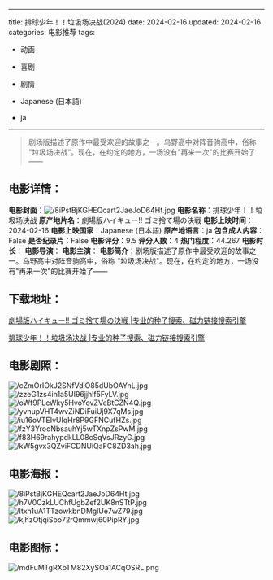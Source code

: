 
---
title: 排球少年！！垃圾场决战(2024)
date: 2024-02-16
updated: 2024-02-16
categories: 电影推荐
tags:
- 动画
- 喜剧
- 剧情

- Japanese (日本語)
- ja
---


> 剧场版描述了原作中最受欢迎的故事之一。乌野高中对阵音驹高中，俗称 "垃圾场决战"。现在，在约定的地方，一场没有"再来一次"的比赛开始了——

## **电影详情**：

**电影封面**：<img src="https://image.tmdb.org/t/p/w200/8iPstBjKGHEQcart2JaeJoD64Ht.jpg" alt="/8iPstBjKGHEQcart2JaeJoD64Ht.jpg" title="/8iPstBjKGHEQcart2JaeJoD64Ht.jpg">
**电影名称**：排球少年！！垃圾场决战
**原产地片名**：劇場版ハイキュー!! ゴミ捨て場の決戦
**电影上映时间**：2024-02-16
**电影上映国家**：Japanese (日本語)
**原产地语言**：ja
**包含成人内容**：False
**是否纪录片**：False
**电影评分**：9.5
**评分人数**：4
**热门程度**：44.267
**电影时长**：
**电影导演**：
**电影主演**：
**电影简介**：剧场版描述了原作中最受欢迎的故事之一。乌野高中对阵音驹高中，俗称 "垃圾场决战"。现在，在约定的地方，一场没有"再来一次"的比赛开始了——

## **下载地址**：
[劇場版ハイキュー!! ゴミ捨て場の決戦 |专业的种子搜索、磁力链接搜索引擎](https://movie.amd794.com:2083/?search=%E5%8A%87%E5%A0%B4%E7%89%88%E3%83%8F%E3%82%A4%E3%82%AD%E3%83%A5%E3%83%BC%21%21%20%E3%82%B4%E3%83%9F%E6%8D%A8%E3%81%A6%E5%A0%B4%E3%81%AE%E6%B1%BA%E6%88%A6&ordering=&mode=match_phrase&page_size=10&page=1)

[排球少年！！垃圾场决战 |专业的种子搜索、磁力链接搜索引擎](https://movie.amd794.com:2083/?search=%E6%8E%92%E7%90%83%E5%B0%91%E5%B9%B4%EF%BC%81%EF%BC%81%E5%9E%83%E5%9C%BE%E5%9C%BA%E5%86%B3%E6%88%98&ordering=&mode=match_phrase&page_size=10&page=1)
 

## **电影剧照**：
<img src="https://image.tmdb.org/t/p/original/cZmOrIOkJ2SNfVdiO85dUbOAYnL.jpg" alt="/cZmOrIOkJ2SNfVdiO85dUbOAYnL.jpg" title="/cZmOrIOkJ2SNfVdiO85dUbOAYnL.jpg"><img src="https://image.tmdb.org/t/p/original/zzeG1zs4in1a5UI96jjhlf5FyLV.jpg" alt="/zzeG1zs4in1a5UI96jjhlf5FyLV.jpg" title="/zzeG1zs4in1a5UI96jjhlf5FyLV.jpg"><img src="https://image.tmdb.org/t/p/original/oWf9PLcWky5HvoYovZVeBtCZN4Q.jpg" alt="/oWf9PLcWky5HvoYovZVeBtCZN4Q.jpg" title="/oWf9PLcWky5HvoYovZVeBtCZN4Q.jpg"><img src="https://image.tmdb.org/t/p/original/yvnupVHT4wvZiNDiFuiUj9X7qMs.jpg" alt="/yvnupVHT4wvZiNDiFuiUj9X7qMs.jpg" title="/yvnupVHT4wvZiNDiFuiUj9X7qMs.jpg"><img src="https://image.tmdb.org/t/p/original/iu16oVTEIvUIqHr8P9GFNCufHZs.jpg" alt="/iu16oVTEIvUIqHr8P9GFNCufHZs.jpg" title="/iu16oVTEIvUIqHr8P9GFNCufHZs.jpg"><img src="https://image.tmdb.org/t/p/original/fzY3YrooNbsauhYj5wTXnpZsPwM.jpg" alt="/fzY3YrooNbsauhYj5wTXnpZsPwM.jpg" title="/fzY3YrooNbsauhYj5wTXnpZsPwM.jpg"><img src="https://image.tmdb.org/t/p/original/f83H69rahypdkLL08cSqVsJRzyG.jpg" alt="/f83H69rahypdkLL08cSqVsJRzyG.jpg" title="/f83H69rahypdkLL08cSqVsJRzyG.jpg"><img src="https://image.tmdb.org/t/p/original/kW5gvx3QZviFCDNUlQaFC8ZD3ah.jpg" alt="/kW5gvx3QZviFCDNUlQaFC8ZD3ah.jpg" title="/kW5gvx3QZviFCDNUlQaFC8ZD3ah.jpg">

## **电影海报**：
<img src="https://image.tmdb.org/t/p/original/8iPstBjKGHEQcart2JaeJoD64Ht.jpg" alt="/8iPstBjKGHEQcart2JaeJoD64Ht.jpg" title="/8iPstBjKGHEQcart2JaeJoD64Ht.jpg"><img src="https://image.tmdb.org/t/p/original/h7V0CzkLUChfUgbZef2UK8nSTtP.jpg" alt="/h7V0CzkLUChfUgbZef2UK8nSTtP.jpg" title="/h7V0CzkLUChfUgbZef2UK8nSTtP.jpg"><img src="https://image.tmdb.org/t/p/original/ltxh1uA1TTzowkbnDMglUe7wZ79.jpg" alt="/ltxh1uA1TTzowkbnDMglUe7wZ79.jpg" title="/ltxh1uA1TTzowkbnDMglUe7wZ79.jpg"><img src="https://image.tmdb.org/t/p/original/kjhzOtjqiSbo72rQmmwj60PipRY.jpg" alt="/kjhzOtjqiSbo72rQmmwj60PipRY.jpg" title="/kjhzOtjqiSbo72rQmmwj60PipRY.jpg">

## **电影图标**：
<img src="https://image.tmdb.org/t/p/original/mdFuMTgRXbTM82XySOa1ACqOSRL.png" alt="/mdFuMTgRXbTM82XySOa1ACqOSRL.png" title="/mdFuMTgRXbTM82XySOa1ACqOSRL.png">
